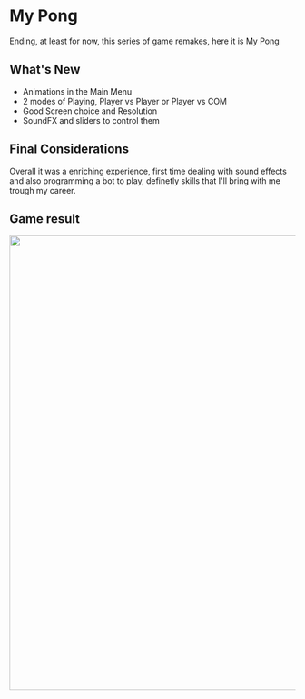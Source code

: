 <h1> My Pong</h1>

<p>
  Ending, at least for now, this series of game remakes, here it is My Pong
</p>

<h2> What's New</h2>
<ul>
  <li> Animations in the Main Menu </li>
  <li> 2 modes of Playing, Player vs Player or Player vs COM</li>
  <li> Good Screen choice and Resolution </li>
  <li> SoundFX and sliders to control them</li>
</ul>

<h2> Final Considerations</h2>
<p>
  Overall it was a enriching experience, first time dealing with sound effects and also programming a bot to play, definetly skills that I'll bring with me trough my career.
</p>
<h2> Game result </h2>
<img src="https://github.com/pedroarthurob/MyPong/blob/main/Vídeo%20sem%20título%20‐%20Feito%20com%20o%20Clipchamp%20(2).gif" width="800" height"450" align="middle"/>
